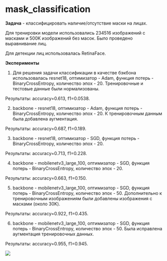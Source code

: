# mask_classification

**Задача** - классифицировать наличие/отсутствие маски на лицах.

Для тренировки модели использовались 234516 изображений с масками и 500K изображений без масок.  Было проведено выравнивание лиц.

Для детекции лиц использовалась RetinaFace.

**Эксперименты**

1. Для решения задачи классификации в качестве бэкбона использовалась resnet18, оптимизатор - Adam, функция потерь - BinaryCrossEntropy, количество эпох - 20. Тренировочные и тестовые данные были нормализованы.

Результаты: accuracy=0.613, f1=0.0538.

2. backbone - resnet18, оптимизатор - Adam, функция потерь - BinaryCrossEntropy, количество эпох - 20. К тренировочным данным была добавлена аугментация.

Результаты: accuracy=0.687, f1=0.189.

3. backbone - resnet18, оптимизатор - SGD, функция потерь - BinaryCrossEntropy, количество эпох - 20.

Результаты: accuracy=0.713, f1=0.228.

4. backbone - mobilenetv3_large_100, оптимизатор - SGD, функция потерь - BinaryCrossEntropy, количество эпох - 20.

Результаты: accuracy=0.663, f1=0.150.

5. backbone - mobilenetv3_large_100, оптимизатор - SGD, функция потерь - BinaryCrossEntropy, количество эпох - 50. Дополнительно к тренировочным изображениям были добавлены изображения с масками (около 30K).

Результаты: accuracy=0.922, f1=0.435.

6. backbone - mobilenetv3_large_100, оптимизатор - SGD, функция потерь - BinaryCrossEntropy, количество эпох - 50. Была исправлена аугментация тренировочных данных.

Результаты: accuracy=0.955, f1=0.945.

![](output.gif)
